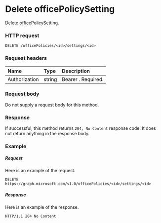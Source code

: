 # Delete officePolicySetting

Delete officePolicySetting.

### HTTP request
<!-- { "blockType": "ignored" } -->
```http
DELETE /officePolicies/<id>/settings/<id>
```
### Request headers
| Name       | Type | Description|
|:---------------|:--------|:----------|
| Authorization  | string  | Bearer <token>. Required. |

### Request body
Do not supply a request body for this method.


### Response
If successful, this method returns `204, No Content` response code. It does not return anything in the response body.

### Example
##### Request
Here is an example of the request.
<!-- {
  "blockType": "request",
  "name": "delete_officepolicysetting"
}-->
```http
DELETE https://graph.microsoft.com/v1.0/officePolicies/<id>/settings/<id>
```
##### Response
Here is an example of the response. 
<!-- {
  "blockType": "response",
  "truncated": true
} -->
```http
HTTP/1.1 204 No Content
```

<!-- uuid: 8fcb5dbc-d5aa-4681-8e31-b001d5168d79
2015-10-25 14:57:30 UTC -->
<!-- {
  "type": "#page.annotation",
  "description": "Delete officepolicysetting",
  "keywords": "",
  "section": "documentation",
  "tocPath": ""
}-->
